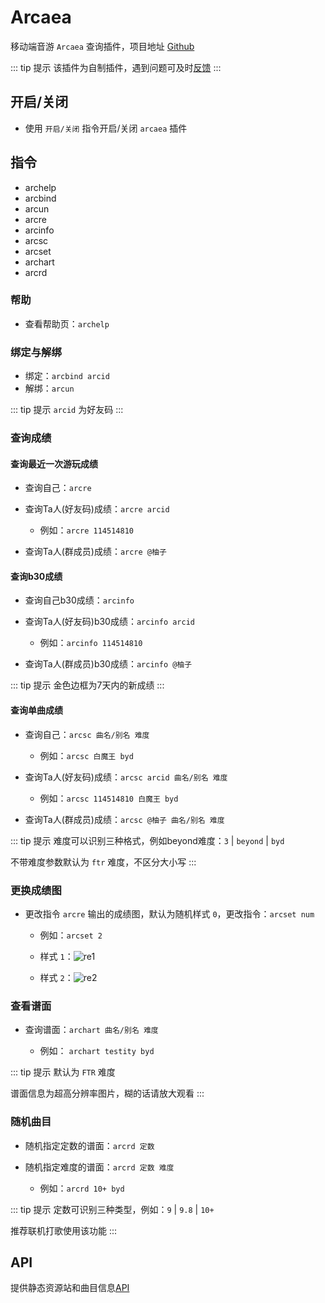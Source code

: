 # Arcaea

移动端音游 `Arcaea` 查询插件，项目地址 [Github](https://github.com/Yuri-YuzuChaN/Arcaea-BAA)

::: tip 提示
该插件为自制插件，遇到问题可及时[反馈](/start/#bot出问题了怎么办)
:::

## 开启/关闭

- 使用 `开启/关闭` 指令开启/关闭 `arcaea` 插件

## 指令

- archelp
- arcbind
- arcun
- arcre
- arcinfo
- arcsc
- arcset
- archart
- arcrd

### 帮助

- 查看帮助页：`archelp`

### 绑定与解绑

- 绑定：`arcbind arcid`
- 解绑：`arcun`

::: tip 提示
`arcid` 为好友码
:::

### 查询成绩

#### 查询最近一次游玩成绩

- 查询自己：`arcre`
- 查询Ta人(好友码)成绩：`arcre arcid`

    - 例如：`arcre 114514810`
    
- 查询Ta人(群成员)成绩：`arcre @柚子`

#### 查询b30成绩

- 查询自己b30成绩：`arcinfo`

- 查询Ta人(好友码)b30成绩：`arcinfo arcid`

    - 例如：`arcinfo 114514810`

- 查询Ta人(群成员)b30成绩：`arcinfo @柚子`

::: tip 提示
金色边框为7天内的新成绩
:::

#### 查询单曲成绩

- 查询自己：`arcsc 曲名/别名 难度`

    - 例如：`arcsc 白魔王 byd`

- 查询Ta人(好友码)成绩：`arcsc arcid 曲名/别名 难度`

    - 例如：`arcsc 114514810 白魔王 byd`

- 查询Ta人(群成员)成绩：`arcsc @柚子 曲名/别名 难度`

::: tip 提示
难度可以识别三种格式，例如beyond难度：`3` | `beyond` | `byd`

不带难度参数默认为 `ftr` 难度，不区分大小写
:::

### 更换成绩图

- 更改指令 `arcre` 输出的成绩图，默认为随机样式 `0`，更改指令：`arcset num`

    - 例如：`arcset 2`

    - 样式 `1`：![re1](/images/re1.png)

    - 样式 `2`：![re2](/images/re2.png)

### 查看谱面

- 查询谱面：`archart 曲名/别名 难度`

    - 例如： `archart testity byd`

::: tip 提示
默认为 `FTR` 难度

谱面信息为超高分辨率图片，糊的话请放大观看
:::

### 随机曲目

- 随机指定定数的谱面：`arcrd 定数`
- 随机指定难度的谱面：`arcrd 定数 难度`

    - 例如：`arcrd 10+ byd`

::: tip 提示
定数可识别三种类型，例如：`9` | `9.8` | `10+`

推荐联机打歌使用该功能
:::

## API

提供静态资源站和曲目信息[API](/API/Arcaea.md)
